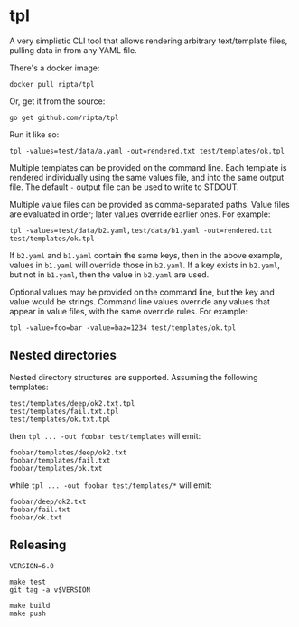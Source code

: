 # tpl

A very simplistic CLI tool that allows rendering arbitrary text/template files,
pulling data in from any YAML file.

There's a docker image:

```
docker pull ripta/tpl
```

Or, get it from the source:

```
go get github.com/ripta/tpl
```

Run it like so:

```
tpl -values=test/data/a.yaml -out=rendered.txt test/templates/ok.tpl
```

Multiple templates can be provided on the command line. Each template is
rendered individually using the same values file, and into the same output
file. The default `-` output file can be used to write to STDOUT.

Multiple value files can be provided as comma-separated paths. Value files are
evaluated in order; later values override earlier ones. For example:

```
tpl -values=test/data/b2.yaml,test/data/b1.yaml -out=rendered.txt test/templates/ok.tpl
```

If `b2.yaml` and `b1.yaml` contain the same keys, then in the above example,
values in `b1.yaml` will override those in `b2.yaml`. If a key exists in
`b2.yaml`, but not in `b1.yaml`, then the value in `b2.yaml` are used.

Optional values may be provided on the command line, but the key and value
would be strings. Command line values override any values that appear in value
files, with the same override rules. For example:

```
tpl -value=foo=bar -value=baz=1234 test/templates/ok.tpl
```

## Nested directories

Nested directory structures are supported. Assuming the following templates:

```
test/templates/deep/ok2.txt.tpl
test/templates/fail.txt.tpl
test/templates/ok.txt.tpl
```

then `tpl ... -out foobar test/templates` will emit:

```
foobar/templates/deep/ok2.txt
foobar/templates/fail.txt
foobar/templates/ok.txt
```

while `tpl ... -out foobar test/templates/*` will emit:

```
foobar/deep/ok2.txt
foobar/fail.txt
foobar/ok.txt
```

## Releasing

```
VERSION=6.0

make test
git tag -a v$VERSION

make build
make push
```